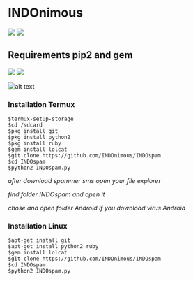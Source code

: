 # INDOnimous
![](https://img.shields.io/badge/Python-2.7/2.6-yellowgreen.svg)
![](https://img.shields.io/badge/version-1.1-brightgreen.svg)
## Requirements pip2 and gem
![](https://img.shields.io/badge/pip2-requests%20&%20tqdm-brightgreen.svg)
![](https://img.shields.io/badge/gem-lolcat-blue.svg)


![alt text](https://github.com/INDOnimous/INDOvirus/blob/master/image/ss.png)

### Installation Termux
```
$termux-setup-storage
$cd /sdcard
$pkg install git
$pkg install python2
$pkg install ruby
$gem install lolcat
$git clone https://github.com/INDOnimous/INDOspam
$cd INDOspam
$python2 INDOspam.py
```
*after download spammer sms open your file explorer*

*find folder INDOspam and open it*

*chose and open folder Android if you download virus Android*
### Installation Linux
```
$apt-get install git
$apt-get install python2 ruby
$gem install lolcat
$git clone https://github.com/INDOnimous/INDOspam
$cd INDOspam
$python2 INDOspam.py
```
